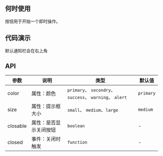 ## 何时使用

按钮用于开始一个即时操作。

## 代码演示

<div class="grid-x grid-margin-x">
  <div class="medium-6 large-6 cell">
    <nc-example>
      <nc-example-showcase>
        <example-notifier-basic></example-notifier-basic>
      </nc-example-showcase>
      <nc-example-legend title="基本">
        默认通知栏会在右上角
      </nc-example-legend>
      <nc-example-code [code]="basicCode"></nc-example-code>
    </nc-example>
  </div>
</div>

## API

| 参数 | 说明 | 类型 | 默认值 |
| --- | --- | --- | --- |
| color | 属性：颜色 | `primary`、 `secondry`、 `success`、 `warning`、 `alert` | `primary` |
| size | 属性：提示框大小 | `small`、 `medium`、`large` | `medium` |
| closable | 属性：是否显示关闭按钮 | `boolean` | - |
| closed | 事件：关闭时触发 | `function` | - |

